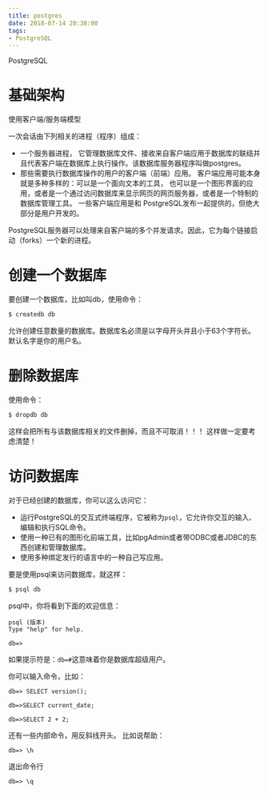 ```yaml
---
title: postgres
date: 2018-07-14 20:38:00
tags:
- PostgreSQL
---
```


PostgreSQL

# 基础架构
使用客户端/服务端模型

一次会话由下列相关的进程（程序）组成：
* 一个服务器进程， 它管理数据库文件、接收来自客户端应用于数据库的联结并且代表客户端在数据库上执行操作。该数据库服务器程序叫做postgres。
* 那些需要执行数据库操作的用户的客户端（前端）应用。 客户端应用可能本身就是多种多样的：可以是一个面向文本的工具， 也可以是一个图形界面的应用，或者是一个通过访问数据库来显示网页的网页服务器，或者是一个特制的数据库管理工具。 一些客户端应用是和 PostgreSQL发布一起提供的，但绝大部分是用户开发的。 

PostgreSQL服务器可以处理来自客户端的多个并发请求。因此，它为每个链接启动（forks）一个新的进程。

# 创建一个数据库

要创建一个数据库，比如叫db，使用命令：
```sh
$ createdb db
```

允许创建任意数量的数据库。数据库名必须是以字母开头并且小于63个字符长。
默认名字是你的用户名。

# 删除数据库

使用命令：
```sh
$ dropdb db
```

这样会把所有与该数据库相关的文件删掉，而且不可取消！！！
这样做一定要考虑清楚！

# 访问数据库

对于已经创建的数据库，你可以这么访问它：
* 运行PostgreSQL的交互式终端程序，它被称为`psql`，它允许你交互的输入、编辑和执行SQL命令。
* 使用一种已有的图形化前端工具，比如pgAdmin或者带ODBC或者JDBC的东西创建和管理数据库。
* 使用多种绑定发行的语言中的一种自己写应用。

要是使用psql来访问数据库，就这样：
```sh
$ psql db
```

psql中，你将看到下面的欢迎信息：
```
psql (版本)
Type "help" for help.

db=>
```
如果提示符是：`db=#`这意味着你是数据库超级用户。

你可以输入命令，比如：
```
db=> SELECT version();

db=>SELECT current_date;

db=>SELECT 2 + 2;
```

还有一些内部命令，用反斜线开头。
比如说帮助：
```
db=> \h
```

退出命令行
```
db=> \q
```
